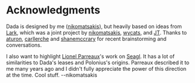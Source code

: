 # Acknowledgments

Dada is designed by me ([nikomatsakis]), but heavily based on ideas from [Lark], which was a joint project by [nikomatsakis], [wycats], and [JT]. Thanks to [aturon], [carllerche] and [shanemccrary] for recent brainstorming and conversations.

I also want to highlight [Lionel Parreaux]'s work on [Seagl]. It has a lot of similarities to Dada's leases and Polonius's origins. Parreaux described it to me many years ago and I didn't fully appreciate the power of this direction at the time. Cool stuff. --nikomatsakis

[Seagl]: https://www.dropbox.com/s/be1u4xp1t2h0uxa/Seagl_Report.pdf
[Lionel Parreaux]: https://twitter.com/lparreaux?lang=en
[nikomatsakis]: https://github.com/nikomatsakis/
[aturon]: https://github.com/aturon/
[JT]: https://twitter.com/jntrnr/
[wycats]: https://twitter.com/wycats/
[carllerche]: https://github.com/carllerche/
[shanemccrary]: https://github.com/shanemccrary/
[Lark]: https://github.com/lark-exploration/lark

